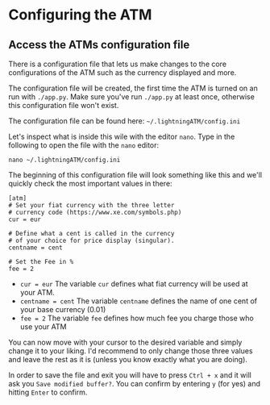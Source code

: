 # Configuring the ATM

## Access the ATMs configuration file

There is a configuration file that lets us make changes to the core configurations of the ATM such as the currency displayed and more.

The configuration file will be created, the first time the ATM is turned on an run with `./app.py`. Make sure you've run `./app.py` at least once, otherwise this configuration file won't exist.

The configuration file can be found here: `~/.lightningATM/config.ini`

Let's inspect what is inside this wile with the editor `nano`. Type in the following to open the file with the `nano` editor:

```text
nano ~/.lightningATM/config.ini
```
The beginning of this configuration file will look something like this and we'll quickly check the most important values in there:

```text
[atm]
# Set your fiat currency with the three letter
# currency code (https://www.xe.com/symbols.php)
cur = eur

# Define what a cent is called in the currency
# of your choice for price display (singular).
centname = cent

# Set the Fee in %
fee = 2
```

* `cur = eur`
The variable `cur` defines what fiat currency will be used at your ATM.
* `centname = cent`
The variable `centname` defines the name of one cent of your base currency (0.01)
* `fee = 2`
The variable `fee` defines how much fee you charge those who use your ATM

You can now move with your cursor to the desired variable and simply change it to your liking. I'd recommend to only change those three values and leave the rest as it is (unless you know exactly what you are doing).

In order to save the file and exit you will have to press `Ctrl + x` and it will ask you `Save modified buffer?`. You can confirm by entering `y` (for yes) and hitting `Enter` to confirm.
